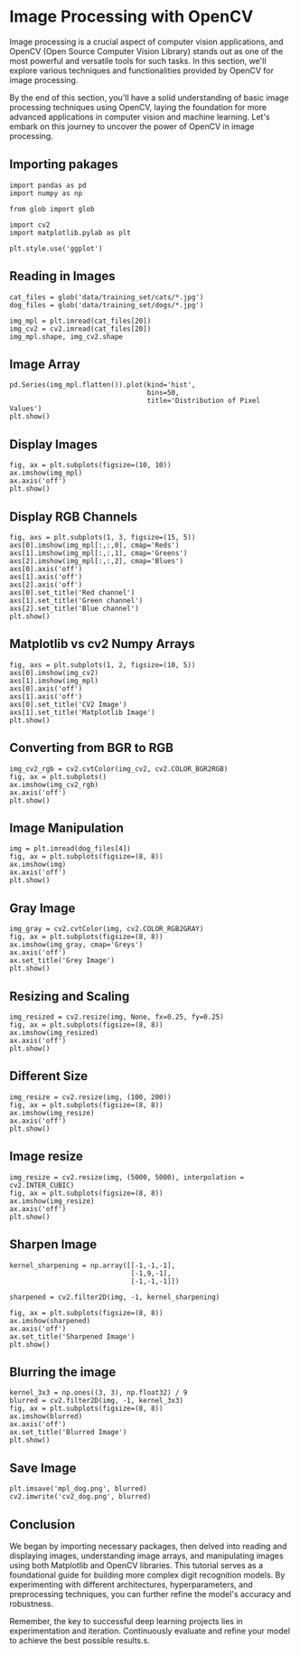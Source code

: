# Image Processing with OpenCV

Image processing is a crucial aspect of computer vision applications, and OpenCV (Open Source Computer Vision Library) stands out as one of the most powerful and versatile tools for such tasks. In this section, we'll explore various techniques and functionalities provided by OpenCV for image processing.

By the end of this section, you'll have a solid understanding of basic image processing techniques using OpenCV, laying the foundation for more advanced applications in computer vision and machine learning. Let's embark on this journey to uncover the power of OpenCV in image processing.



## Importing pakages

```copy
import pandas as pd
import numpy as np

from glob import glob

import cv2
import matplotlib.pylab as plt

plt.style.use('ggplot')
```

## Reading in Images

```copy
cat_files = glob('data/training_set/cats/*.jpg')
dog_files = glob('data/training_set/dogs/*.jpg')

img_mpl = plt.imread(cat_files[20])
img_cv2 = cv2.imread(cat_files[20])
img_mpl.shape, img_cv2.shape
```

## Image Array

```copy
pd.Series(img_mpl.flatten()).plot(kind='hist',
                                  bins=50,
                                  title='Distribution of Pixel Values')
plt.show()
```

## Display Images

```copy
fig, ax = plt.subplots(figsize=(10, 10))
ax.imshow(img_mpl)
ax.axis('off')
plt.show()
```

## Display RGB Channels

```copy
fig, axs = plt.subplots(1, 3, figsize=(15, 5))
axs[0].imshow(img_mpl[:,:,0], cmap='Reds')
axs[1].imshow(img_mpl[:,:,1], cmap='Greens')
axs[2].imshow(img_mpl[:,:,2], cmap='Blues')
axs[0].axis('off')
axs[1].axis('off')
axs[2].axis('off')
axs[0].set_title('Red channel')
axs[1].set_title('Green channel')
axs[2].set_title('Blue channel')
plt.show()
```

## Matplotlib vs cv2 Numpy Arrays

```copy
fig, axs = plt.subplots(1, 2, figsize=(10, 5))
axs[0].imshow(img_cv2)
axs[1].imshow(img_mpl)
axs[0].axis('off')
axs[1].axis('off')
axs[0].set_title('CV2 Image')
axs[1].set_title('Matplotlib Image')
plt.show()
```

## Converting from BGR to RGB

```copy
img_cv2_rgb = cv2.cvtColor(img_cv2, cv2.COLOR_BGR2RGB)
fig, ax = plt.subplots()
ax.imshow(img_cv2_rgb)
ax.axis('off')
plt.show()
```

## Image Manipulation

```copy
img = plt.imread(dog_files[4])
fig, ax = plt.subplots(figsize=(8, 8))
ax.imshow(img)
ax.axis('off')
plt.show()
```
## Gray Image

```copy
img_gray = cv2.cvtColor(img, cv2.COLOR_RGB2GRAY)
fig, ax = plt.subplots(figsize=(8, 8))
ax.imshow(img_gray, cmap='Greys')
ax.axis('off')
ax.set_title('Grey Image')
plt.show()
```
## Resizing and Scaling

```copy
img_resized = cv2.resize(img, None, fx=0.25, fy=0.25)
fig, ax = plt.subplots(figsize=(8, 8))
ax.imshow(img_resized)
ax.axis('off')
plt.show()
```
## Different Size

```copy
img_resize = cv2.resize(img, (100, 200))
fig, ax = plt.subplots(figsize=(8, 8))
ax.imshow(img_resize)
ax.axis('off')
plt.show()
```
## Image resize

```copy
img_resize = cv2.resize(img, (5000, 5000), interpolation = cv2.INTER_CUBIC)
fig, ax = plt.subplots(figsize=(8, 8))
ax.imshow(img_resize)
ax.axis('off')
plt.show()
```
## Sharpen Image

```copy
kernel_sharpening = np.array([[-1,-1,-1], 
                              [-1,9,-1], 
                              [-1,-1,-1]])

sharpened = cv2.filter2D(img, -1, kernel_sharpening)

fig, ax = plt.subplots(figsize=(8, 8))
ax.imshow(sharpened)
ax.axis('off')
ax.set_title('Sharpened Image')
plt.show()
```
## Blurring the image

```copy
kernel_3x3 = np.ones((3, 3), np.float32) / 9
blurred = cv2.filter2D(img, -1, kernel_3x3)
fig, ax = plt.subplots(figsize=(8, 8))
ax.imshow(blurred)
ax.axis('off')
ax.set_title('Blurred Image')
plt.show()
```
## Save Image

```copy
plt.imsave('mpl_dog.png', blurred)
cv2.imwrite('cv2_dog.png', blurred)
```

## Conclusion
We began by importing necessary packages, then delved into reading and displaying images, understanding image arrays, and manipulating images using both Matplotlib and OpenCV libraries.
This tutorial serves as a foundational guide for building more complex digit recognition models. By experimenting with different architectures, hyperparameters, and preprocessing techniques, you can further refine the model's accuracy and robustness.

Remember, the key to successful deep learning projects lies in experimentation and iteration. Continuously evaluate and refine your model to achieve the best possible results.s.
